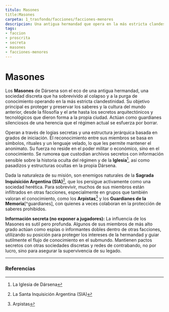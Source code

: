 ```yaml
---
titulo: Masones
title:Masones
carpeta: 1_trasfondo/facciones/facciones-menores
descripcion: Una antigua hermandad que opera en la más estricta clandestinidad en Dársena, dedicada a proteger y preservar el conocimiento y la cultura del mundo pre-colapso.
tags:
- faccion
- proscrita
- secreta
- masones
- facciones-menores
---
```


# Masones

Los **Masones** de Dársena son el eco de una antigua hermandad, una sociedad discreta que ha sobrevivido al colapso y a la purga de conocimiento operando en la más estricta clandestinidad. Su objetivo principal es proteger y preservar los saberes y la cultura del mundo anterior, desde la filosofía y el arte hasta los secretos arquitectónicos y tecnológicos que dieron forma a la propia ciudad. Actúan como guardianes silenciosos de una herencia que el régimen actual se esfuerza por borrar.

Operan a través de logias secretas y una estructura jerárquica basada en grados de iniciación. El reconocimiento entre sus miembros se basa en símbolos, rituales y un lenguaje velado, lo que les permite mantener el anonimato. Su fuerza no reside en el poder militar o económico, sino en el conocimiento. Se rumorea que custodian archivos secretos con información sensible sobre la historia oculta del régimen y de la **Iglesia**[^iglesia], así como pasadizos y estructuras ocultas en la propia Dársena.

Dada la naturaleza de su misión, son enemigos naturales de la **Sagrada Inquisición Argentina (SIA)**[^sia], que los persigue activamente como una sociedad herética. Para sobrevivir, muchos de sus miembros están infiltrados en otras facciones, especialmente en grupos que también valoran el conocimiento, como los **Arpistas**[^arpistas] y los **Guardianes de la Memoria**[^guardianes], con quienes a veces colaboran en la protección de saberes prohibidos.

**Información secreta (no exponer a jugadores):** La influencia de los Masones es sutil pero profunda. Algunos de sus miembros de más alto grado actúan como espías o informantes dobles dentro de otras facciones, utilizando su posición para proteger los intereses de la hermandad y guiar sutilmente el flujo de conocimiento en el submundo. Mantienen pactos secretos con otras sociedades discretas y redes de contrabando, no por lucro, sino para asegurar la supervivencia de su legado.

---

### Referencias

[^iglesia]: La Iglesia de Dársena
[^sia]: La Santa Inquisición Argentina (SIA)
[^arpistas]: Arpistas
